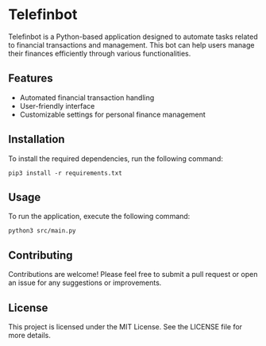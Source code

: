 # Telefinbot

Telefinbot is a Python-based application designed to automate tasks related to financial transactions and management. This bot can help users manage their finances efficiently through various functionalities.

## Features

- Automated financial transaction handling
- User-friendly interface
- Customizable settings for personal finance management

## Installation

To install the required dependencies, run the following command:

```
pip3 install -r requirements.txt
```

## Usage

To run the application, execute the following command:

```
python3 src/main.py
```

## Contributing

Contributions are welcome! Please feel free to submit a pull request or open an issue for any suggestions or improvements.

## License

This project is licensed under the MIT License. See the LICENSE file for more details.